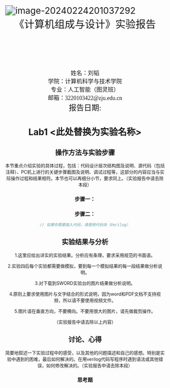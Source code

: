







<img src="C:\Users\12583\AppData\Roaming\Typora\typora-user-images\image-20240224201037292.png" alt="image-20240224201037292" style="zoom:200%;" />





<center>
  <font face="黑体" size = 6>
    《计算机组成与设计》实验报告
  </font>
    <br></br><br></br><br></br><br></br>
  <center><font face="黑体" size = 4>
    姓名：刘韬
  </font>
  <center><font face="黑体" size = 4>
    学院：计算机科学与技术学院
  </font>
  <center><font face="黑体" size = 4>
    专业：人工智能（图灵班）
  </font>
  <center><font face="黑体" size = 4>
    邮箱：3220103422@zju.edu.cn
  </font>
</center> 






<center><font face="黑体" size = 5>
    报告日期: 
  </font>
</center> 

<div STYLE="page-break-after: always;"></div>



# Lab1 <此处替换为实验名称>

> 

## 操作方法与实验步骤

本节重点介绍实验的具体过程，包括：代码设计层次结构图及说明、源代码（包括注释）、PC机上进行的关键步骤截图及说明、调试过程等，这部分的内容应当与实际操作过程和结果相符。本节也可以再细分小节，要求同上。（实验报告中请去除本段）

### 步骤一：

### 步骤二：

```verilog
// 如果你需要插入代码，请使用代码块（Verilog）
```

## 实验结果与分析

1.这里应给出详实的实验结果。分析应有条理，要求采用规范的书面语。

2.实验四后每个实验都需要做模拟，要到每一个模拟结果的每一段结果做分析说明。

3.对下载到SWORD实验台的图片结果做分析说明。

4.原则上要求使用图片与文字结合的形式说明，因为word和PDF文档不支持视频，所以请不要使用视频文件。

5.图片请在垂直方向，不要横向。不要用很大的图片，请先做裁剪操作。

（实验报告中请去除以上内容）

## 讨论、心得

简要地叙述一下实验过程中的感受，以及其他的问题描述和自己的感想。特别是实验中遇到的困难，最后如何解决的。在用verilog代码写程序时遇到语法或其他错误，如何修改解决的。（实验报告中请去除本段）

### 思考题
